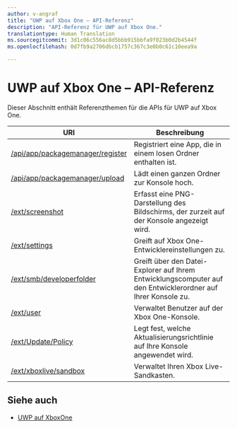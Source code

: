 ```yaml
---
author: v-angraf
title: "UWP auf Xbox One – API-Referenz"
description: "API-Referenz für UWP auf Xbox One."
translationtype: Human Translation
ms.sourcegitcommit: 3d1c06c556ac8d5bbb915bbfa9f023b0d2b4544f
ms.openlocfilehash: 0d7fb9a2706dbcb1757c367c3e0b0c61c10eea9a

---
```


# UWP auf Xbox One – API-Referenz

Dieser Abschnitt enthält Referenzthemen für die APIs für UWP auf Xbox One.

| URI      | Beschreibung |
|------------|-------------|
|[/api/app/packagemanager/register](wdp-loose-folder-register-api.md)| Registriert eine App, die in einem losen Ordner enthalten ist. |
|[/api/app/packagemanager/upload](wdp-folder-upload.md)| Lädt einen ganzen Ordner zur Konsole hoch. |
|[/ext/screenshot](wdp-media-capture-api.md)| Erfasst eine PNG-Darstellung des Bildschirms, der zurzeit auf der Konsole angezeigt wird. |
|[/ext/settings](wdp-xboxsettings-api.md)| Greift auf Xbox One-Entwicklereinstellungen zu. |
|[/ext/smb/developerfolder](wdp-smb-api.md)| Greift über den Datei-Explorer auf Ihrem Entwicklungscomputer auf den Entwicklerordner auf Ihrer Konsole zu. |
|[/ext/user](wdp-user-management.md)| Verwaltet Benutzer auf der Xbox One-Konsole. |
|[/ext/Update/Policy](wdp-updatepolicy-api.md)| Legt fest, welche Aktualisierungsrichtlinie auf Ihre Konsole angewendet wird. |
|[/ext/xboxlive/sandbox](wdp-sandbox-api.md)| Verwaltet Ihren Xbox Live-Sandkasten. |

## Siehe auch

- [UWP auf XboxOne](index.md)



<!--HONumber=Aug16_HO3-->


